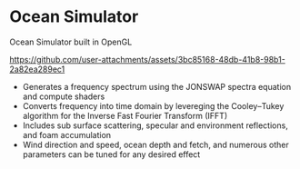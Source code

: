 # Ocean Simulator

Ocean Simulator built in OpenGL

https://github.com/user-attachments/assets/3bc85168-48db-41b8-98b1-2a82ea289ec1

- Generates a frequency spectrum using the JONSWAP spectra equation and compute shaders
- Converts frequency into time domain by levereging the Cooley–Tukey algorithm for the Inverse Fast Fourier Transform (IFFT)
- Includes sub surface scattering, specular and environment reflections, and foam accumulation
- Wind direction and speed, ocean depth and fetch, and numerous other parameters can be tuned for any desired effect

